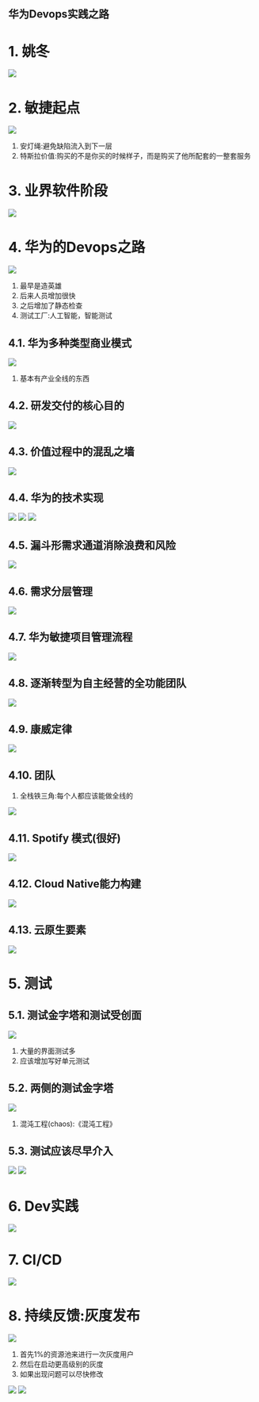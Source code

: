 华为Devops实践之路
---

# 1. 姚冬
![](img/HuaWei/1.png)

# 2. 敏捷起点
![](img/HuaWei/2.png)

1. 安灯绳:避免缺陷流入到下一层
2. 特斯拉价值:购买的不是你买的时候样子，而是购买了他所配套的一整套服务

# 3. 业界软件阶段
![](img/HuaWei/3.png)

# 4. 华为的Devops之路
![](img/HuaWei/4.png)

1. 最早是造英雄
2. 后来人员增加很快
3. 之后增加了静态检查
4. 测试工厂:人工智能，智能测试

## 4.1. 华为多种类型商业模式
![](img/HuaWei/5.png)

1. 基本有产业全线的东西

## 4.2. 研发交付的核心目的
![](img/HuaWei/6.png)

## 4.3. 价值过程中的混乱之墙
![](img/HuaWei/7.png)

## 4.4. 华为的技术实现
![](img/HuaWei/8.png)
![](img/HuaWei/9.png)
![](img/HuaWei/10.png)

## 4.5. 漏斗形需求通道消除浪费和风险
![](img/HuaWei/11.png)

## 4.6. 需求分层管理
![](img/HuaWei/12.png)

## 4.7. 华为敏捷项目管理流程
![](img/HuaWei/13.png)

## 4.8. 逐渐转型为自主经营的全功能团队
![](img/HuaWei/14.png)

## 4.9. 康威定律
![](img/HuaWei/15.png)

## 4.10. 团队
1. 全栈铁三角:每个人都应该能做全线的

![](img/HuaWei/16.png)

## 4.11. Spotify 模式(很好)

![](img/HuaWei/17.png)

## 4.12. Cloud Native能力构建

![](img/HuaWei/18.png)

## 4.13. 云原生要素
![](img/HuaWei/19.png)

# 5. 测试

## 5.1. 测试金字塔和测试受创面
![](img/HuaWei/20.png)

1. 大量的界面测试多
2. 应该增加写好单元测试

## 5.2. 两侧的测试金字塔
![](img/HuaWei/21.png)

1. 混沌工程(chaos):《混沌工程》

## 5.3. 测试应该尽早介入
![](img/HuaWei/22.png)
![](img/HuaWei/23.png)

# 6. Dev实践
![](img/HuaWei/24.png)

# 7. CI/CD
![](img/HuaWei/25.png)

# 8. 持续反馈:灰度发布
![](img/HuaWei/26.png)

1. 首先1%的资源池来进行一次灰度用户
2. 然后在启动更高级别的灰度
3. 如果出现问题可以尽快修改

![](img/HuaWei/27.png)
![](img/HuaWei/28.png)

